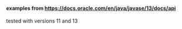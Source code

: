 
#### examples from https://docs.oracle.com/en/java/javase/13/docs/api

tested with versions 11 and 13

